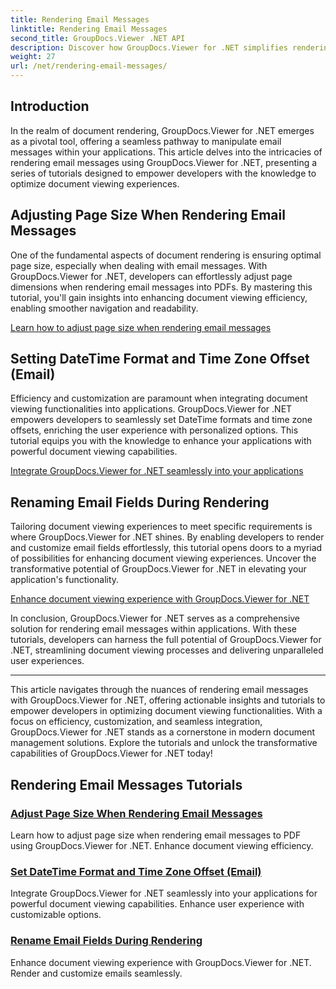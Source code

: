 ```yaml
---
title: Rendering Email Messages
linktitle: Rendering Email Messages
second_title: GroupDocs.Viewer .NET API
description: Discover how GroupDocs.Viewer for .NET simplifies rendering email messages into PDFs. Learn to adjust page size, set DateTime format, and rename fields efficiently.
weight: 27
url: /net/rendering-email-messages/
---
```

## Introduction

In the realm of document rendering, GroupDocs.Viewer for .NET emerges as a pivotal tool, offering a seamless pathway to manipulate email messages within your applications. This article delves into the intricacies of rendering email messages using GroupDocs.Viewer for .NET, presenting a series of tutorials designed to empower developers with the knowledge to optimize document viewing experiences.

## Adjusting Page Size When Rendering Email Messages

One of the fundamental aspects of document rendering is ensuring optimal page size, especially when dealing with email messages. With GroupDocs.Viewer for .NET, developers can effortlessly adjust page dimensions when rendering email messages into PDFs. By mastering this tutorial, you'll gain insights into enhancing document viewing efficiency, enabling smoother navigation and readability.

[Learn how to adjust page size when rendering email messages](./adjust-page-size-email/)

## Setting DateTime Format and Time Zone Offset (Email)

Efficiency and customization are paramount when integrating document viewing functionalities into applications. GroupDocs.Viewer for .NET empowers developers to seamlessly set DateTime formats and time zone offsets, enriching the user experience with personalized options. This tutorial equips you with the knowledge to enhance your applications with powerful document viewing capabilities.

[Integrate GroupDocs.Viewer for .NET seamlessly into your applications](./set-date-time-format-offset-email/)

## Renaming Email Fields During Rendering

Tailoring document viewing experiences to meet specific requirements is where GroupDocs.Viewer for .NET shines. By enabling developers to render and customize email fields effortlessly, this tutorial opens doors to a myriad of possibilities for enhancing document viewing experiences. Uncover the transformative potential of GroupDocs.Viewer for .NET in elevating your application's functionality.

[Enhance document viewing experience with GroupDocs.Viewer for .NET](./rename-email-fields/)

In conclusion, GroupDocs.Viewer for .NET serves as a comprehensive solution for rendering email messages within applications. With these tutorials, developers can harness the full potential of GroupDocs.Viewer for .NET, streamlining document viewing processes and delivering unparalleled user experiences.

--- 

This article navigates through the nuances of rendering email messages with GroupDocs.Viewer for .NET, offering actionable insights and tutorials to empower developers in optimizing document viewing functionalities. With a focus on efficiency, customization, and seamless integration, GroupDocs.Viewer for .NET stands as a cornerstone in modern document management solutions. Explore the tutorials and unlock the transformative capabilities of GroupDocs.Viewer for .NET today!
## Rendering Email Messages Tutorials
### [Adjust Page Size When Rendering Email Messages](./adjust-page-size-email/)
Learn how to adjust page size when rendering email messages to PDF using GroupDocs.Viewer for .NET. Enhance document viewing efficiency.
### [Set DateTime Format and Time Zone Offset (Email)](./set-date-time-format-offset-email/)
Integrate GroupDocs.Viewer for .NET seamlessly into your applications for powerful document viewing capabilities. Enhance user experience with customizable options.
### [Rename Email Fields During Rendering](./rename-email-fields/)
Enhance document viewing experience with GroupDocs.Viewer for .NET. Render and customize emails seamlessly.